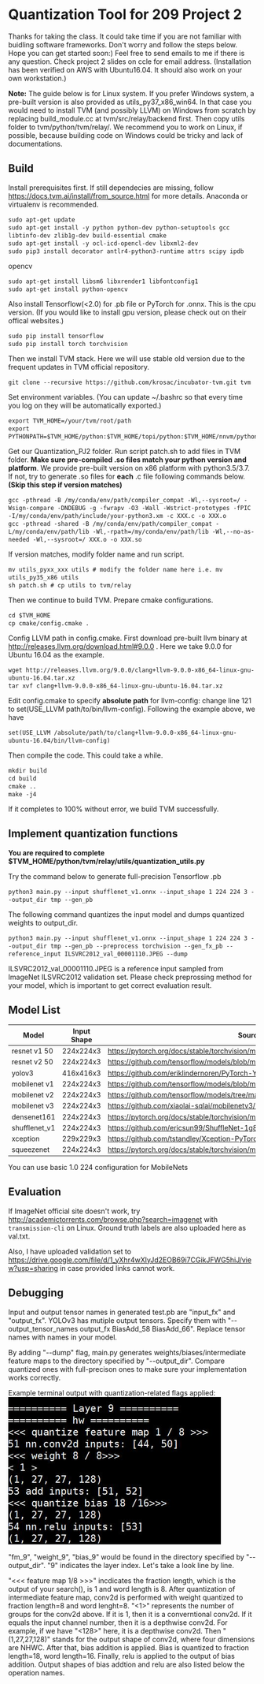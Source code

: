 # Quantization Tool for 209 Project 2
Thanks for taking the class. It could take time if you are not familiar with buidling software frameworks. Don't worry and follow the steps below. Hope you can get started soon:) Feel free to send emails to me if there is any question. Check project 2 slides on ccle for email address. (Installation has been verified on AWS with Ubuntu16.04. It should also work on your own workstation.)

**Note:** The guide below is for Linux system. If you prefer Windows system, a pre-built version is also provided as utils_py37_x86_win64. In that case you would need to install TVM (and possibly LLVM) on Windows from scratch by replacing build_module.cc at tvm/src/relay/backend first. Then copy utils folder to tvm/python/tvm/relay/. We recommend you to work on Linux, if possible, because building code on Windows could be tricky and lack of documentations.

## Build
Install prerequisites first. If still dependecies are missing, follow https://docs.tvm.ai/install/from_source.html for more details. Anaconda or virtualenv is recommended. 
```
sudo apt-get update
sudo apt-get install -y python python-dev python-setuptools gcc libtinfo-dev zlib1g-dev build-essential cmake
sudo apt-get install -y ocl-icd-opencl-dev libxml2-dev
sudo pip3 install decorator antlr4-python3-runtime attrs scipy ipdb
```
opencv
```
sudo apt-get install libsm6 libxrender1 libfontconfig1
sudo apt-get install python-opencv
```
Also install Tensorflow(<2.0) for .pb file or PyTorch for .onnx. This is the cpu version. (If you would like to install gpu version, please check out on their offical websites.)
```
sudo pip install tensorflow
sudo pip install torch torchvision
```
Then we install TVM stack. Here we will use stable old version due to the frequent updates in TVM official repository. 
```
git clone --recursive https://github.com/krosac/incubator-tvm.git tvm
```
Set environment variables. (You can update ~/.bashrc so that every time you log on they will be automatically exported.)
```
export TVM_HOME=/your/tvm/root/path
export PYTHONPATH=$TVM_HOME/python:$TVM_HOME/topi/python:$TVM_HOME/nnvm/python
```
Get our Quantization_PJ2 folder. Run script patch.sh to add files in TVM folder. **Make sure pre-compiled .so files match your python version and platform**. We provide pre-built version on x86 platform with python3.5/3.7. If not, try to generate .so files for **each** .c file following commands below. **(Skip this step if version matches)**
```
gcc -pthread -B /my/conda/env/path/compiler_compat -Wl,--sysroot=/ -Wsign-compare -DNDEBUG -g -fwrapv -O3 -Wall -Wstrict-prototypes -fPIC -I/my/conda/env/path/include/your-python3.xm -c XXX.c -o XXX.o
gcc -pthread -shared -B /my/conda/env/path/compiler_compat -L/my/conda/env/path/lib -Wl,-rpath=/my/conda/env/path/lib -Wl,--no-as-needed -Wl,--sysroot=/ XXX.o -o XXX.so
```
If version matches, modify folder name and run script.
```
mv utils_pyxx_xxx utils # modify the folder name here i.e. mv utils_py35_x86 utils
sh patch.sh # cp utils to tvm/relay
```
Then we continue to build TVM. Prepare cmake configurations.
```
cd $TVM_HOME
cp cmake/config.cmake .
```
Config LLVM path in config.cmake. First download pre-built llvm binary at http://releases.llvm.org/download.html#9.0.0 . Here we take 9.0.0 for Ubuntu 16.04 as the example.
```
wget http://releases.llvm.org/9.0.0/clang+llvm-9.0.0-x86_64-linux-gnu-ubuntu-16.04.tar.xz
tar xvf clang+llvm-9.0.0-x86_64-linux-gnu-ubuntu-16.04.tar.xz
```
Edit config.cmake to specify **absolute path** for llvm-config: change line 121 to set(USE_LLVM path/to/bin/llvm-config). Following the example above, we have
```
set(USE_LLVM /absolute/path/to/clang+llvm-9.0.0-x86_64-linux-gnu-ubuntu-16.04/bin/llvm-config)
```
Then compile the code. This could take a while.
```
mkdir build
cd build
cmake ..
make -j4
```
If it completes to 100% without error, we build TVM successfully. 
## Implement quantization functions
**You are required to complete $TVM_HOME/python/tvm/relay/utils/quantization_utils.py**

Try the command below to generate full-precision Tensorflow .pb
```
python3 main.py --input shufflenet_v1.onnx --input_shape 1 224 224 3 --output_dir tmp --gen_pb
```
The following command quantizes the input model and dumps quantized weights to output_dir.
```
python3 main.py --input shufflenet_v1.onnx --input_shape 1 224 224 3 --output_dir tmp --gen_pb --preprocess torchvision --gen_fx_pb --reference_input ILSVRC2012_val_00001110.JPEG --dump
```
ILSVRC2012_val_00001110.JPEG is a reference input sampled from ImageNet ILSVRC2012 validation set. Please check preprossing method for your model, which is important to get correct evaluation result.

## Model List
Model | Input Shape | Source
------|--------|--------|
resnet v1 50|	224x224x3	|https://pytorch.org/docs/stable/torchvision/models.html
resnet v2 50|	224x224x3	|https://github.com/tensorflow/models/blob/master/research/slim/nets/resnet_v2.py
yolov3|	416x416x3	|https://github.com/eriklindernoren/PyTorch-YOLOv3
mobilenet v1	|224x224x3	|https://github.com/tensorflow/models/blob/master/research/slim/nets/mobilenet_v1.md
mobilenet v2	|224x224x3	|https://github.com/tensorflow/models/tree/master/research/slim/nets/mobilenet
mobilenet v3	|224x224x3	|https://github.com/xiaolai-sqlai/mobilenetv3/blob/master/mobilenetv3.py
densenet161	|224x224x3	|https://pytorch.org/docs/stable/torchvision/models.html
shufflenet_v1	|224x224x3	|https://github.com/ericsun99/ShuffleNet-1g8-Pytorch
xception	|229x229x3	|https://github.com/tstandley/Xception-PyTorch
squeezenet	|224x224x3	|https://pytorch.org/docs/stable/torchvision/models.html

You can use basic 1.0 224 configuration for MobileNets

## Evaluation
If ImageNet official site doesn't work, try http://academictorrents.com/browse.php?search=imagenet with ```transmission-cli``` on Linux. Ground truth labels are also uploaded here as val.txt.

Also, I have uploaded validation set to https://drive.google.com/file/d/1_yXhr4wXlyJd2EOB69i7CGikJFWG5hiJ/view?usp=sharing in case provided links cannot work.
## Debugging
Input and output tensor names in generated test.pb are "input_fx" and "output_fx". YOLOv3 has mutiple output tensors. Specify them with "--output_tensor_names output_fx BiasAdd_58 BiasAdd_66". Replace tensor names with names in your model. 

By adding "--dump" flag, main.py generates weights/biases/intermediate feature maps to the directory specified by "--output_dir". Compare quantized ones with full-precison ones to make sure your implementation works correctly.

Example terminal output with quantization-related flags applied: 
![alt text](https://github.com/krosac/Quantization_PJ2/blob/master/quantization_screenshot.JPG)

"fm_9", "weight_9", "bias_9" would be found in the directory specified by "--output_dir". "9" indicates the layer index. Let's take a look line by line.

"<<< feature map 1/8 >>>" incdicates the fraction length, which is the output of your search(), is 1 and word length is 8. After quantization of intermediate feature map, conv2d is performed with weight quantized to fraction length=8 and word lenght=8. "<1>" represents the number of groups for the conv2d above. If it is 1, then it is a converntional conv2d. If it equals the input channel number, then it is a depthwise conv2d. For example, if we have "<128>" here, it is a depthwise conv2d. Then "(1,27,27,128)" stands for the output shape of conv2d, where four dimensions are NHWC. After that, bias addition is applied. Bias is quantized to fraction length=18, word length=16. Finally, relu is applied to the output of bias addition. Output shapes of bias addtion and relu are also listed below the operation names.

